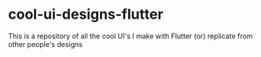 # cool-ui-designs-flutter
This is a repository of all the cool UI's I make with Flutter (or) replicate from other people's designs
